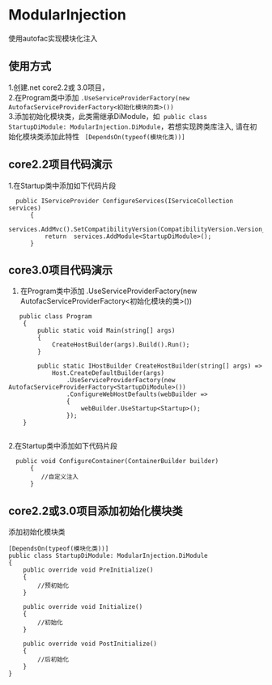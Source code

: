 # ModularInjection
使用autofac实现模块化注入

## 使用方式
1.创建.net core2.2或 3.0项目，  
2.在Program类中添加 ```.UseServiceProviderFactory(new AutofacServiceProviderFactory<初始化模块的类>()) ```     
3.添加初始化模块类，此类需继承DiModule，如``` public class StartupDiModule: ModularInjection.DiModule```，若想实现跨类库注入,
请在初始化模块类添加此特性 ``` [DependsOn(typeof(模块化类))]```
## core2.2项目代码演示
1.在Startup类中添加如下代码片段
  ```
    public IServiceProvider ConfigureServices(IServiceCollection services)
        {
            services.AddMvc().SetCompatibilityVersion(CompatibilityVersion.Version_2_2);
            return  services.AddModule<StartupDiModule>();
        }
  ```
  
## core3.0项目代码演示
1.  在Program类中添加 .UseServiceProviderFactory(new AutofacServiceProviderFactory<初始化模块的类>())
```
   public class Program
    {
        public static void Main(string[] args)
        {
            CreateHostBuilder(args).Build().Run();
        }

        public static IHostBuilder CreateHostBuilder(string[] args) =>
            Host.CreateDefaultBuilder(args)
                .UseServiceProviderFactory(new AutofacServiceProviderFactory<StartupDiModule>())
                .ConfigureWebHostDefaults(webBuilder =>
                {
                    webBuilder.UseStartup<Startup>();
                });
    }
   
   ```
  2.在Startup类中添加如下代码片段
  ```
    public void ConfigureContainer(ContainerBuilder builder)
        {
           //自定义注入
        }
  ```
  ## core2.2或3.0项目添加初始化模块类
   添加初始化模块类
 
    [DependsOn(typeof(模块化类))]
    public class StartupDiModule: ModularInjection.DiModule
    {
        public override void PreInitialize()
        {
            //预初始化
        }

        public override void Initialize()
        {
            //初始化
        }

        public override void PostInitialize()
        {
            //后初始化
        }
    }
    
